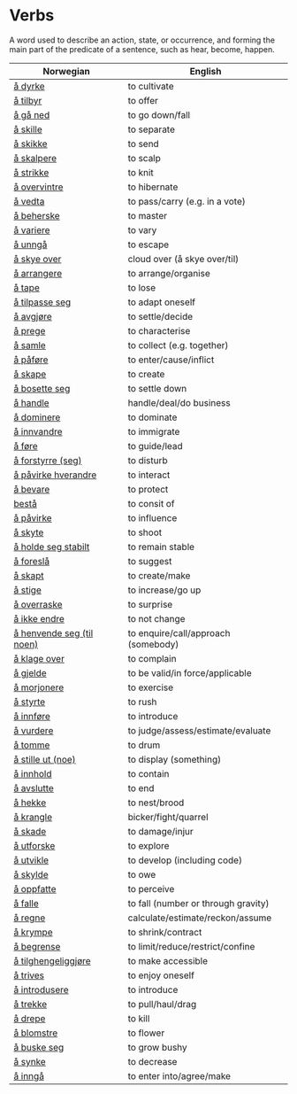 # Verbs

A word used to describe an action, state, or occurrence, and forming the main part of the predicate of a sentence, such as hear, become, happen.

| Norwegian | English |
| --- | --- |
| [å dyrke](https://www.ordnett.no/search?language=no&phrase=å%20dyrke) | to cultivate |
| [å tilbyr](https://www.ordnett.no/search?language=no&phrase=å%20tilbyr) | to offer |
| [å gå ned](https://www.ordnett.no/search?language=no&phrase=å%20gå%20ned) | to go down/fall |
| [å skille](https://www.ordnett.no/search?language=no&phrase=å%20skille) | to separate |
| [å skikke](https://www.ordnett.no/search?language=no&phrase=å%20skikke) | to send |
| [å skalpere](https://www.ordnett.no/search?language=no&phrase=å%20skalpere) | to scalp |
| [å strikke](https://www.ordnett.no/search?language=no&phrase=å%20strikke) | to knit |
| [å overvintre](https://www.ordnett.no/search?language=no&phrase=å%20overvintre) | to hibernate |
| [å vedta](https://www.ordnett.no/search?language=no&phrase=å%20vedta) | to pass/carry (e.g. in a vote) |
| [å beherske](https://www.ordnett.no/search?language=no&phrase=å%20beherske) | to master |
| [å variere](https://www.ordnett.no/search?language=no&phrase=å%20variere) | to vary |
| [å unngå](https://www.ordnett.no/search?language=no&phrase=å%20unngå) | to escape |
| [å skye over](https://www.ordnett.no/search?language=no&phrase=å%20skye%20over) | cloud over (å skye over/til) |
| [å arrangere](https://www.ordnett.no/search?language=no&phrase=å%20arrangere) | to arrange/organise |
| [å tape](https://www.ordnett.no/search?language=no&phrase=å%20tape) | to lose |
| [å tilpasse seg](https://www.ordnett.no/search?language=no&phrase=å%20tilpasse%20seg) | to adapt oneself |
| [å avgjøre](https://www.ordnett.no/search?language=no&phrase=å%20avgjøre) | to settle/decide |
| [å prege](https://www.ordnett.no/search?language=no&phrase=å%20prege) | to characterise |
| [å samle](https://www.ordnett.no/search?language=no&phrase=å%20samle) | to collect (e.g. together) |
| [å påføre](https://www.ordnett.no/search?language=no&phrase=å%20påføre) | to enter/cause/inflict |
| [å skape](https://www.ordnett.no/search?language=no&phrase=å%20skape) | to create |
| [å bosette seg](https://www.ordnett.no/search?language=no&phrase=å%20bosette%20seg) | to settle down |
| [å handle](https://www.ordnett.no/search?language=no&phrase=å%20handle) | handle/deal/do business |
| [å dominere](https://www.ordnett.no/search?language=no&phrase=å%20dominere) | to dominate |
| [å innvandre](https://www.ordnett.no/search?language=no&phrase=å%20innvandre) | to immigrate |
| [å føre](https://www.ordnett.no/search?language=no&phrase=å%20føre) | to guide/lead |
| [å forstyrre (seg)](https://www.ordnett.no/search?language=no&phrase=å%20forstyrre%20(seg)) | to disturb |
| [å påvirke hverandre](https://www.ordnett.no/search?language=no&phrase=å%20påvirke%20hverandre) | to interact |
| [å bevare](https://www.ordnett.no/search?language=no&phrase=å%20bevare) | to protect |
| [bestå](https://www.ordnett.no/search?language=no&phrase=bestå) | to consit of |
| [å påvirke](https://www.ordnett.no/search?language=no&phrase=å%20påvirke) | to influence |
| [å skyte](https://www.ordnett.no/search?language=no&phrase=å%20skyte) | to shoot |
| [å holde seg stabilt](https://www.ordnett.no/search?language=no&phrase=å%20holde%20seg%20stabilt) | to remain stable |
| [å foreslå](https://www.ordnett.no/search?language=no&phrase=å%20foreslå) | to suggest |
| [å skapt](https://www.ordnett.no/search?language=no&phrase=å%20skapt) | to create/make |
| [å stige](https://www.ordnett.no/search?language=no&phrase=å%20stige) | to increase/go up |
| [å overraske](https://www.ordnett.no/search?language=no&phrase=å%20overraske) | to surprise |
| [å ikke endre](https://www.ordnett.no/search?language=no&phrase=å%20ikke%20endre) | to not change |
| [å henvende seg (til noen)](https://www.ordnett.no/search?language=no&phrase=å%20henvende%20seg%20(til%20noen)) | to enquire/call/approach (somebody) |
| [å klage over](https://www.ordnett.no/search?language=no&phrase=å%20klage%20over) | to complain |
| [å gjelde](https://www.ordnett.no/search?language=no&phrase=å%20gjelde) | to be valid/in force/applicable |
| [å morjonere](https://www.ordnett.no/search?language=no&phrase=å%20morjonere) | to exercise |
| [å styrte](https://www.ordnett.no/search?language=no&phrase=å%20styrte) | to rush |
| [å innføre](https://www.ordnett.no/search?language=no&phrase=å%20innføre) | to introduce |
| [å vurdere](https://www.ordnett.no/search?language=no&phrase=å%20vurdere) | to judge/assess/estimate/evaluate |
| [å tomme](https://www.ordnett.no/search?language=no&phrase=å%20tomme) | to drum |
| [å stille ut (noe)](https://www.ordnett.no/search?language=no&phrase=å%20stille%20ut%20(noe)) | to display (something) |
| [å innhold](https://www.ordnett.no/search?language=no&phrase=å%20innhold) | to contain |
| [å avslutte](https://www.ordnett.no/search?language=no&phrase=å%20avslutte) | to end |
| [å hekke](https://www.ordnett.no/search?language=no&phrase=å%20hekke) | to nest/brood |
| [å krangle](https://www.ordnett.no/search?language=no&phrase=å%20krangle) | bicker/fight/quarrel |
| [å skade](https://www.ordnett.no/search?language=no&phrase=å%20skade) | to damage/injur |
| [å utforske](https://www.ordnett.no/search?language=no&phrase=å%20utforske) | to explore |
| [å utvikle](https://www.ordnett.no/search?language=no&phrase=å%20utvikle) | to develop (including code) |
| [å skylde](https://www.ordnett.no/search?language=no&phrase=å%20skylde) | to owe |
| [å oppfatte](https://www.ordnett.no/search?language=no&phrase=å%20oppfatte) | to perceive |
| [å falle](https://www.ordnett.no/search?language=no&phrase=å%20falle) | to fall (number or through gravity) |
| [å regne](https://www.ordnett.no/search?language=no&phrase=å%20regne) | calculate/estimate/reckon/assume |
| [å krympe](https://www.ordnett.no/search?language=no&phrase=å%20krympe) | to shrink/contract |
| [å begrense](https://www.ordnett.no/search?language=no&phrase=å%20begrense) | to limit/reduce/restrict/confine |
| [å tilghengeliggjøre](https://www.ordnett.no/search?language=no&phrase=å%20tilghengeliggjøre) | to make accessible |
| [å trives](https://www.ordnett.no/search?language=no&phrase=å%20trives) | to enjoy oneself |
| [å introdusere](https://www.ordnett.no/search?language=no&phrase=å%20introdusere) | to introduce |
| [å trekke](https://www.ordnett.no/search?language=no&phrase=å%20trekke) | to pull/haul/drag |
| [å drepe](https://www.ordnett.no/search?language=no&phrase=å%20drepe) | to kill |
| [å blomstre](https://www.ordnett.no/search?language=no&phrase=å%20blomstre) | to flower |
| [å buske seg](https://www.ordnett.no/search?language=no&phrase=å%20buske%20seg) | to grow bushy |
| [å synke](https://www.ordnett.no/search?language=no&phrase=å%20synke) | to decrease |
| [å inngå](https://www.ordnett.no/search?language=no&phrase=å%20inngå) | to enter into/agree/make |

